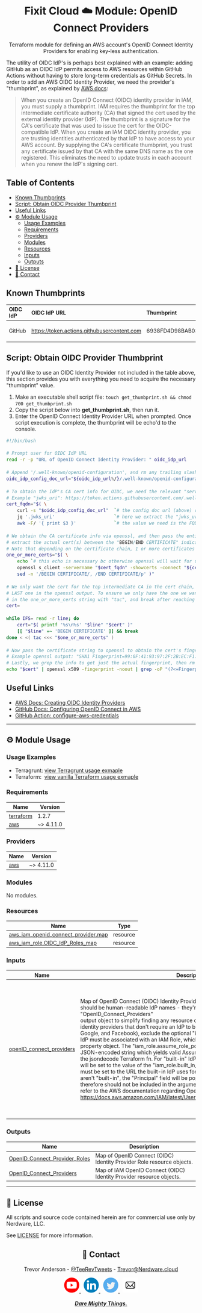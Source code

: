 <div align="center">
  <h1>Fixit Cloud ☁️ Module: OpenID Connect Providers</h1>

Terraform module for defining an AWS account's OpenID Connect Identity Providers for enabling key-less authentication.

</div>

The utility of OIDC IdP's is perhaps best explained with an example: adding GitHub as an OIDC IdP permits access to AWS resources within GitHub Actions without having to store long-term credentials as GitHub Secrets. In order to add an AWS OIDC Identity Provider, we need the provider's "thumbprint", as explained by [AWS docs](https://docs.aws.amazon.com/IAM/latest/UserGuide/id_roles_providers_create_oidc_verify-thumbprint.html):

> When you create an OpenID Connect (OIDC) identity provider in IAM, you must supply a thumbprint. IAM requires the thumbprint for the top intermediate certificate authority (CA) that signed the cert used by the external identity provider (IdP). The thumbprint is a signature for the CA's certificate that was used to issue the cert for the OIDC-compatible IdP. When you create an IAM OIDC identity provider, you are trusting identities authenticated by that IdP to have access to your AWS account. By supplying the CA's certificate thumbprint, you trust any certificate issued by that CA with the same DNS name as the one registered. This eliminates the need to update trusts in each account when you renew the IdP's signing cert.

<h2>Table of Contents</h2>

- [Known Thumbprints](#known-thumbprints)
- [Script: Obtain OIDC Provider Thumbprint](#script-obtain-oidc-provider-thumbprint)
- [Useful Links](#useful-links)
- [⚙️ Module Usage](#️-module-usage)
  - [Usage Examples](#usage-examples)
  - [Requirements](#requirements)
  - [Providers](#providers)
  - [Modules](#modules)
  - [Resources](#resources)
  - [Inputs](#inputs)
  - [Outputs](#outputs)
- [📝 License](#-license)
- [💬 Contact](#-contact)

## Known Thumbprints

| OIDC IdP | OIDC IdP URL                                | Thumbprint                               | As of          |
| :------- | :------------------------------------------ | :--------------------------------------- | :------------- |
| GitHub   | https://token.actions.githubusercontent.com | 6938FD4D98BAB03FAADB97B34396831E3780AEA1 | March 31, 2022 |

## Script: Obtain OIDC Provider Thumbprint

If you'd like to use an OIDC Identity Provider not included in the table above, this section provides you with everything you need to acquire the necessary "thumbprint" value.

1. Make an executable shell script file: `touch get_thumbprint.sh && chmod 700 get_thumbprint.sh`
2. Copy the script below into **get_thumbprint.sh**, then run it.
3. Enter the OpenID Connect Identity Provider URL when prompted. Once script execution is complete, the thumbprint will be echo'd to the console.

```bash
#!/bin/bash

# Prompt user for OIDC IdP URL
read -r -p "URL of OpenID Connect Identity Provider: " oidc_idp_url

# Append '/.well-known/openid-configuration', and rm any trailing slash.
oidc_idp_config_doc_url="${oidc_idp_url%/}/.well-known/openid-configuration"

# To obtain the IdP's CA cert info for OIDC, we need the relevant "servername" value for openssl.
# Example "jwks_uri": https://token.actions.githubusercontent.com/.well-known/jwks
cert_fqdn="$( \
	curl -s "$oidc_idp_config_doc_url" 	`# the config doc url (above) returns a json object` | \
	jq '.jwks_uri' 						`# here we extract the "jwks_uri" property` | \
	awk -F/ '{ print $3 }' 				`# the value we need is the FQDN of the "jwks_uri"` )"

# We obtain the CA certificate info via openssl, and then pass the entire output to sed to
# extract the actual cert(s) between the "BEGIN/END CERTIFICATE" indicators (inclusive).
# Note that depending on the certificate chain, 1 or more certificates may be included.
one_or_more_certs="$( \
	echo `# this echo is necessary bc otherwise openssl will wait for user to hit enter` | \
	openssl s_client -servername "$cert_fqdn" -showcerts -connect "${cert_fqdn}:443" 2>/dev/null | \
	sed -n '/BEGIN CERTIFICATE/, /END CERTIFICATE/p' )"

# We only want the cert for the top intermediate CA in the cert chain, which will always be the
# LAST one in the openssl output. To ensure we only have the one we want, we'll reverse the lines
# in the one_or_more_certs string with "tac", and break after reaching 'BEGIN CERTIFICATE'.
cert=

while IFS= read -r line; do
	cert="$( printf '%s\n%s' "$line" "$cert" )"
	[[ "$line" =~ 'BEGIN CERTIFICATE' ]] && break
done < <( tac <<< "$one_or_more_certs" )

# Now pass the certificate string to openssl to obtain the cert's fingerprint info.
# Example openssl output: "SHA1 Fingerprint=99:0F:41:93:97:2F:2B:EC:F1:2D:DE:DA:52:37:F9:C9:52:F2:0D:9E"
# Lastly, we grep the info to get just the actual fingerprint, then rm the colons and print to stdout.
echo "$cert" | openssl x509 -fingerprint -noout | grep -oP "(?<=Fingerprint=).*$" | tr -d ':'
```

## Useful Links

- [AWS Docs: Creating OIDC Identity Providers](https://docs.aws.amazon.com/IAM/latest/UserGuide/id_roles_providers_create_oidc.html)
- [GitHub Docs: Configuring OpenID Connect in AWS](https://docs.github.com/en/actions/deployment/security-hardening-your-deployments/configuring-openid-connect-in-amazon-web-services#adding-permissions-settings)
- [GitHub Action: configure-aws-credentials](https://github.com/aws-actions/configure-aws-credentials)

<!-- BEGINNING OF PRE-COMMIT-TERRAFORM DOCS HOOK -->
<!-- prettier-ignore-start -->

---

## ⚙️ Module Usage

### Usage Examples

- Terragrunt: [view Terragrunt usage exmaple](examples/terragrunt.hcl)
- Terraform: &nbsp;[view vanilla Terraform usage exmaple](examples/terraform.tf)

### Requirements

| Name | Version |
|------|---------|
| <a name="requirement_terraform"></a> [terraform](#requirement\_terraform) | 1.2.7 |
| <a name="requirement_aws"></a> [aws](#requirement\_aws) | ~> 4.11.0 |

### Providers

| Name | Version |
|------|---------|
| <a name="provider_aws"></a> [aws](#provider\_aws) | ~> 4.11.0 |

### Modules

No modules.

### Resources

| Name | Type |
|------|------|
| [aws_iam_openid_connect_provider.map](https://registry.terraform.io/providers/hashicorp/aws/latest/docs/resources/iam_openid_connect_provider) | resource |
| [aws_iam_role.OIDC_IdP_Roles_map](https://registry.terraform.io/providers/hashicorp/aws/latest/docs/resources/iam_role) | resource |

### Inputs

| Name | Description | Type | Default | Required |
|------|-------------|------|---------|:--------:|
| <a name="input_openID_connect_providers"></a> [openID\_connect\_providers](#input\_openID\_connect\_providers) | Map of OpenID Connect (OIDC) Identity Provider config objects. The top-level map keys<br>should be human-readable IdP names - they're attached to the "OpenID\_Connect\_Providers"<br>output object to simplify finding any resource outputs you might need. For "built-in"<br>identity providers that don't require an IdP to be created within IAM (Amazon Cognito,<br>Google, and Facebook), exclude the optional "iam\_oidc\_idp\_config" property. Each OIDC<br>IdP must be associated with an IAM Role, which is configurable via the "iam\_role"<br>property object. The "iam\_role.assume\_role\_policy\_conditions" property must be a valid<br>JSON-encoded string which yields valid AssumeRole Policy conditions when provided to<br>the jsondecode Terraform fn. For "built-in" IdP's, the AssumeRole Policy "Principal"<br>will be set to the value of the "iam\_role.built\_in\_idp\_principal\_url" property, which<br>must be set to the URL the built-in IdP uses for OIDC federation. For IAM IdP's that<br>aren't "built-in", the "Principal" field will be populated with the IdP's ARN and<br>therefore should not be included in the argument. For more info on OIDC IdP's, please<br>refer to the AWS documentation regarding OpenID Connect Identity Providers:<br>https://docs.aws.amazon.com/IAM/latest/UserGuide/id_roles_providers_create_oidc.html. | <pre>map(object({<br>    iam_oidc_idp_config = optional(object({<br>      url             = string<br>      client_id_list  = list(string)<br>      thumbprint_list = list(string)<br>      tags            = optional(map(string))<br>    }))<br>    iam_role = object({<br>      name                          = string<br>      description                   = optional(string)<br>      tags                          = optional(map(string))<br>      built_in_idp_principal_url    = optional(string)<br>      assume_role_policy_conditions = string<br>    })<br>  }))</pre> | n/a | yes |

### Outputs

| Name | Description |
|------|-------------|
| <a name="output_OpenID_Connect_Provider_Roles"></a> [OpenID\_Connect\_Provider\_Roles](#output\_OpenID\_Connect\_Provider\_Roles) | Map of OpenID Connect (OIDC) Identity Provider Role resource objects. |
| <a name="output_OpenID_Connect_Providers"></a> [OpenID\_Connect\_Providers](#output\_OpenID\_Connect\_Providers) | Map of IAM OpenID Connect (OIDC) Identity Provider resource objects. |

---

## 📝 License

All scripts and source code contained herein are for commercial use only by Nerdware, LLC.

See [LICENSE](/LICENSE) for more information.

<div align="center" style="margin-top:30px;">

## 💬 Contact

Trevor Anderson - [@TeeRevTweets](https://twitter.com/teerevtweets) - [Trevor@Nerdware.cloud](mailto:trevor@nerdware.cloud)

<a href="https://www.youtube.com/channel/UCguSCK_j1obMVXvv-DUS3ng">
<img src="../.github/assets/YouTube_icon_circle.svg" height="40" />
</a>
&nbsp;
<a href="https://www.linkedin.com/in/meet-trevor-anderson/">
<img src="../.github/assets/LinkedIn_icon_circle.svg" height="40" />
</a>
&nbsp;
<a href="https://twitter.com/TeeRevTweets">
<img src="../.github/assets/Twitter_icon_circle.svg" height="40" />
</a>
&nbsp;
<a href="mailto:trevor@nerdware.cloud">
<img src="../.github/assets/email_icon_circle.svg" height="40" />
</a>
<br><br>

<a href="https://daremightythings.co/">
<strong><i>Dare Mighty Things.</i></strong>
</a>

</div>

<!-- prettier-ignore-end -->
<!-- END OF PRE-COMMIT-TERRAFORM DOCS HOOK -->
